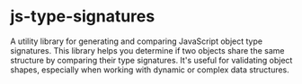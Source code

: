 # js-type-signatures
A utility library for generating and comparing JavaScript object type signatures. This library helps you determine if two objects share the same structure by comparing their type signatures. It's useful for validating object shapes, especially when working with dynamic or complex data structures.

